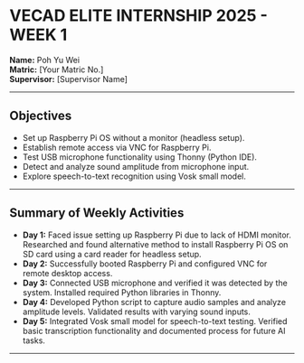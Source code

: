 # VECAD ELITE INTERNSHIP 2025 - WEEK 1

**Name:** Poh Yu Wei  
**Matric:** [Your Matric No.]  
**Supervisor:** [Supervisor Name]  

---

## Objectives
- Set up Raspberry Pi OS without a monitor (headless setup).  
- Establish remote access via VNC for Raspberry Pi.  
- Test USB microphone functionality using Thonny (Python IDE).  
- Detect and analyze sound amplitude from microphone input.  
- Explore speech-to-text recognition using Vosk small model.  

---

## Summary of Weekly Activities
- **Day 1:** Faced issue setting up Raspberry Pi due to lack of HDMI monitor. Researched and found alternative method to install Raspberry Pi OS on SD card using a card reader for headless setup.  
- **Day 2:** Successfully booted Raspberry Pi and configured VNC for remote desktop access.  
- **Day 3:** Connected USB microphone and verified it was detected by the system. Installed required Python libraries in Thonny.  
- **Day 4:** Developed Python script to capture audio samples and analyze amplitude levels. Validated results with varying sound inputs.  
- **Day 5:** Integrated Vosk small model for speech-to-text testing. Verified basic transcription functionality and documented process for future AI tasks.  

---
